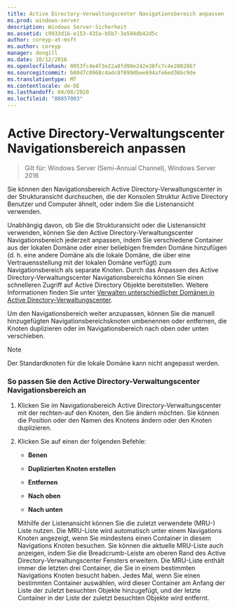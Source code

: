 ```yaml
---
title: Active Directory-Verwaltungscenter Navigationsbereich anpassen
ms.prod: windows-server
description: Windows Server-Sicherheit
ms.assetid: c9933d16-e153-435a-b5b7-3e594db42d5c
author: coreyp-at-msft
ms.author: coreyp
manager: dongill
ms.date: 10/12/2016
ms.openlocfilehash: 0053fc4e4f3e22a8fd98e242e38fc7c4e2002867
ms.sourcegitcommit: b00d7c8968c4adc8f699dbee694afe6ed36bc9de
ms.translationtype: MT
ms.contentlocale: de-DE
ms.lasthandoff: 04/08/2020
ms.locfileid: "80857003"
---
```

# <a name="customize-the-active-directory-administrative-center-navigation-pane"></a>Active Directory-Verwaltungscenter Navigationsbereich anpassen

>Gilt für: Windows Server (Semi-Annual Channel), Windows Server 2016

  Sie können den Navigationsbereich Active Directory-Verwaltungscenter in der Strukturansicht durchsuchen, die der Konsolen Struktur Active Directory Benutzer und Computer ähnelt, oder indem Sie die Listenansicht verwenden.

 Unabhängig davon, ob Sie die Strukturansicht oder die Listenansicht verwenden, können Sie den Active Directory-Verwaltungscenter Navigationsbereich jederzeit anpassen, indem Sie verschiedene Container aus der lokalen Domäne oder einer beliebigen fremden Domäne hinzufügen \(d. h. eine andere Domäne als die lokale Domäne, die über eine Vertrauensstellung mit der lokalen Domäne verfügt\) zum Navigationsbereich als separate Knoten. Durch das Anpassen des Active Directory-Verwaltungscenter Navigationsbereichs können Sie einen schnelleren Zugriff auf Active Directory Objekte bereitstellen. Weitere Informationen finden Sie unter [Verwalten unterschiedlicher Domänen in Active Directory-Verwaltungscenter](manage-different-domains-in-active-directory-administrative-center.md).

 Um den Navigationsbereich weiter anzupassen, können Sie die manuell hinzugefügten Navigationsbereichsknoten umbenennen oder entfernen, die Knoten duplizieren oder im Navigationsbereich nach oben oder unten verschieben.

> [!NOTE]
>  Der Standardknoten für die lokale Domäne kann nicht angepasst werden.

### <a name="to-customize-the-active-directory-administrative-center-navigation-pane"></a>So passen Sie den Active Directory-Verwaltungscenter Navigationsbereich an

1. Klicken Sie im Navigationsbereich Active Directory-Verwaltungscenter mit der rechten\-auf den Knoten, den Sie ändern möchten. Sie können die Position oder den Namen des Knotens ändern oder den Knoten duplizieren.

2. Klicken Sie auf einen der folgenden Befehle:

   -   **Benen**

   -   **Duplizierten Knoten erstellen**

   -   **Entfernen**

   -   **Nach oben**

   -   **Nach unten**

   Mithilfe der Listenansicht können Sie die zuletzt verwendete \(MRU-\) Liste nutzen. Die MRU-Liste wird automatisch unter einem Navigations Knoten angezeigt, wenn Sie mindestens einen Container in diesem Navigations Knoten besuchen. Sie können die aktuelle MRU-Liste auch anzeigen, indem Sie die Breadcrumb-Leiste am oberen Rand des Active Directory-Verwaltungscenter Fensters erweitern. Die MRU-Liste enthält immer die letzten drei Container, die Sie in einem bestimmten Navigations Knoten besucht haben. Jedes Mal, wenn Sie einen bestimmten Container auswählen, wird dieser Container am Anfang der Liste der zuletzt besuchten Objekte hinzugefügt, und der letzte Container in der Liste der zuletzt besuchten Objekte wird entfernt.

  

